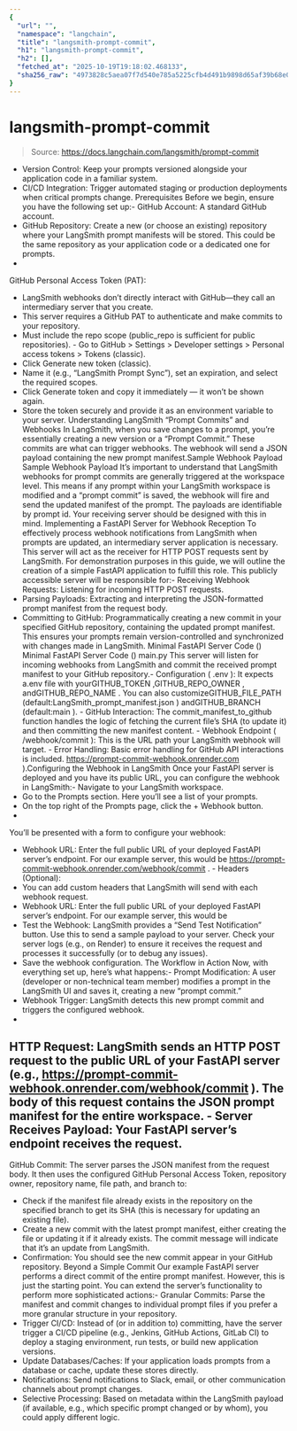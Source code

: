 ```yaml
---
{
  "url": "",
  "namespace": "langchain",
  "title": "langsmith-prompt-commit",
  "h1": "langsmith-prompt-commit",
  "h2": [],
  "fetched_at": "2025-10-19T19:18:02.468133",
  "sha256_raw": "4973828c5aea07f7d540e785a5225cfb4d491b9898d65af39b68e0102cf8a090"
}
---
```


# langsmith-prompt-commit

> Source: https://docs.langchain.com/langsmith/prompt-commit

- Version Control: Keep your prompts versioned alongside your application code in a familiar system.
- CI/CD Integration: Trigger automated staging or production deployments when critical prompts change.
Prerequisites
Before we begin, ensure you have the following set up:- GitHub Account: A standard GitHub account.
- GitHub Repository: Create a new (or choose an existing) repository where your LangSmith prompt manifests will be stored. This could be the same repository as your application code or a dedicated one for prompts.
-
GitHub Personal Access Token (PAT):
- LangSmith webhooks don’t directly interact with GitHub—they call an intermediary server that you create.
- This server requires a GitHub PAT to authenticate and make commits to your repository.
- Must include the
repo
scope (public_repo
is sufficient for public repositories). - Go to GitHub > Settings > Developer settings > Personal access tokens > Tokens (classic).
- Click Generate new token (classic).
- Name it (e.g., “LangSmith Prompt Sync”), set an expiration, and select the required scopes.
- Click Generate token and copy it immediately — it won’t be shown again.
- Store the token securely and provide it as an environment variable to your server.
Understanding LangSmith “Prompt Commits” and Webhooks
In LangSmith, when you save changes to a prompt, you’re essentially creating a new version or a “Prompt Commit.” These commits are what can trigger webhooks. The webhook will send a JSON payload containing the new prompt manifest.Sample Webhook Payload
Sample Webhook Payload
It’s important to understand that LangSmith webhooks for prompt commits are generally triggered at the workspace level. This means if any prompt within your LangSmith workspace is modified and a “prompt commit” is saved, the webhook will fire and send the updated manifest of the prompt. The payloads are identifiable by prompt id. Your receiving server should be designed with this in mind.
Implementing a FastAPI Server for Webhook Reception
To effectively process webhook notifications from LangSmith when prompts are updated, an intermediary server application is necessary. This server will act as the receiver for HTTP POST requests sent by LangSmith. For demonstration purposes in this guide, we will outline the creation of a simple FastAPI application to fulfill this role. This publicly accessible server will be responsible for:- Receiving Webhook Requests: Listening for incoming HTTP POST requests.
- Parsing Payloads: Extracting and interpreting the JSON-formatted prompt manifest from the request body.
- Committing to GitHub: Programmatically creating a new commit in your specified GitHub repository, containing the updated prompt manifest. This ensures your prompts remain version-controlled and synchronized with changes made in LangSmith.
Minimal FastAPI Server Code ()
Minimal FastAPI Server Code ()
main.py
This server will listen for incoming webhooks from LangSmith and commit the received prompt manifest to your GitHub repository.- Configuration (
.env
): It expects a.env
file with yourGITHUB_TOKEN
,GITHUB_REPO_OWNER
, andGITHUB_REPO_NAME
. You can also customizeGITHUB_FILE_PATH
(default:LangSmith_prompt_manifest.json
) andGITHUB_BRANCH
(default:main
). - GitHub Interaction: The
commit_manifest_to_github
function handles the logic of fetching the current file’s SHA (to update it) and then committing the new manifest content. - Webhook Endpoint (
/webhook/commit
): This is the URL path your LangSmith webhook will target. - Error Handling: Basic error handling for GitHub API interactions is included.
https://prompt-commit-webhook.onrender.com
).Configuring the Webhook in LangSmith
Once your FastAPI server is deployed and you have its public URL, you can configure the webhook in LangSmith:- Navigate to your LangSmith workspace.
- Go to the Prompts section. Here you’ll see a list of your prompts.
- On the top right of the Prompts page, click the + Webhook button.
-
You’ll be presented with a form to configure your webhook:
- Webhook URL: Enter the full public URL of your deployed FastAPI server’s endpoint. For our example server, this would be
https://prompt-commit-webhook.onrender.com/webhook/commit
. - Headers (Optional):
- You can add custom headers that LangSmith will send with each webhook request.
- Webhook URL: Enter the full public URL of your deployed FastAPI server’s endpoint. For our example server, this would be
- Test the Webhook: LangSmith provides a “Send Test Notification” button. Use this to send a sample payload to your server. Check your server logs (e.g., on Render) to ensure it receives the request and processes it successfully (or to debug any issues).
- Save the webhook configuration.
The Workflow in Action
Now, with everything set up, here’s what happens:- Prompt Modification: A user (developer or non-technical team member) modifies a prompt in the LangSmith UI and saves it, creating a new “prompt commit.”
- Webhook Trigger: LangSmith detects this new prompt commit and triggers the configured webhook.
-
HTTP Request: LangSmith sends an HTTP POST request to the public URL of your FastAPI server (e.g.,
https://prompt-commit-webhook.onrender.com/webhook/commit
). The body of this request contains the JSON prompt manifest for the entire workspace. - Server Receives Payload: Your FastAPI server’s endpoint receives the request.
-
GitHub Commit: The server parses the JSON manifest from the request body. It then uses the configured GitHub Personal Access Token, repository owner, repository name, file path, and branch to:
- Check if the manifest file already exists in the repository on the specified branch to get its SHA (this is necessary for updating an existing file).
- Create a new commit with the latest prompt manifest, either creating the file or updating it if it already exists. The commit message will indicate that it’s an update from LangSmith.
- Confirmation: You should see the new commit appear in your GitHub repository.
Beyond a Simple Commit
Our example FastAPI server performs a direct commit of the entire prompt manifest. However, this is just the starting point. You can extend the server’s functionality to perform more sophisticated actions:- Granular Commits: Parse the manifest and commit changes to individual prompt files if you prefer a more granular structure in your repository.
- Trigger CI/CD: Instead of (or in addition to) committing, have the server trigger a CI/CD pipeline (e.g., Jenkins, GitHub Actions, GitLab CI) to deploy a staging environment, run tests, or build new application versions.
- Update Databases/Caches: If your application loads prompts from a database or cache, update these stores directly.
- Notifications: Send notifications to Slack, email, or other communication channels about prompt changes.
- Selective Processing: Based on metadata within the LangSmith payload (if available, e.g., which specific prompt changed or by whom), you could apply different logic.